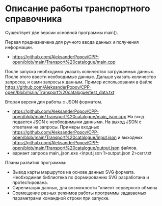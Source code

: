 # Описание работы транспортного справочника

Существует две версии основной программы main().

Первая предназначена для ручного ввода данных и получения информации.
* https://github.com/AleksanderPopov/CPP-open/blob/main/Transport%20catalogue/main.cpp

После запуска необходимо указать количество загружаемых данных. После этого ввести необходимые данные.
Дальше указать количество запросов, и сами запросы к данным.
Пример использования в файле https://github.com/AleksanderPopov/CPP-open/blob/main/Transport%20catalogue/test_data.txt

Вторая версия для работы с JSON форматом.
* https://github.com/AleksanderPopov/CPP-open/blob/main/Transport%20catalogue/main_json.cpp
На вход подается JSON с необходимыми данными. На выход JSON с ответами на запросы.
Примеры входных https://github.com/AleksanderPopov/CPP-open/blob/main/Transport%20catalogue/input.json
      и выходных https://github.com/AleksanderPopov/CPP-open/blob/main/Transport%20catalogue/output.json файлов.
 * вариант запроса main_json.exe <input.json 1>output.json 2>cerr.txt

Планы развития программы:
* Вывод карты маршрутов на основе данных SVG формата. Необходимая библиотека по формированию SVG разработана и протестирована.
* Сирелизация данных, для возможности "клиент серверного обмена
* Совмещение разных режимов работы программы задаваемых параметрами командной строки при запуске.
